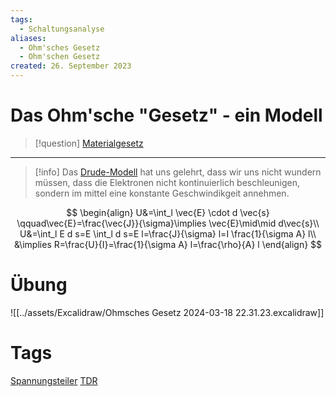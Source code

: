 ```yaml
---
tags:
  - Schaltungsanalyse
aliases:
  - Ohm'sches Gesetz
  - Ohm'schen Gesetz
created: 26. September 2023
---
```


# Das Ohm'sche "Gesetz" - ein Modell

> [!question] [Materialgesetz](Materialgesetz.md)

---

> [!info] Das [Drude-Modell](Drude-Modell.md) hat uns gelehrt,
> dass wir uns nicht wundern müssen, dass die Elektronen nicht kontinuierlich beschleunigen, sondern im mittel eine konstante Geschwindikgeit annehmen.

$$
\begin{align}
U&=\int_l \vec{E} \cdot d \vec{s} \qquad\vec{E}=\frac{\vec{J}}{\sigma}\implies \vec{E}\mid\mid d\vec{s}\\
U&=\int_l E d s=E \int_l d s=E l=\frac{J}{\sigma} l=I \frac{1}{\sigma A} l\\
&\implies R=\frac{U}{I}=\frac{1}{\sigma A} l=\frac{\rho}{A} l
\end{align}
$$

# Übung

![[../assets/Excalidraw/Ohmsches Gesetz 2024-03-18 22.31.23.excalidraw]]

# Tags

[Spannungsteiler](Spannungsteiler.md)
[TDR](Temperatur%20abhängiger%20Widerstand)